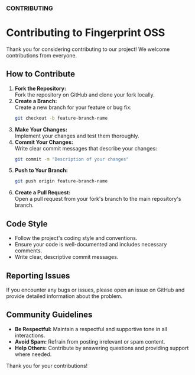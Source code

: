 ### CONTRIBUTING

# Contributing to Fingerprint OSS

Thank you for considering contributing to our project! We welcome contributions from everyone.

## How to Contribute

1. **Fork the Repository:**  
   Fork the repository on GitHub and clone your fork locally.
2. **Create a Branch:**  
   Create a new branch for your feature or bug fix:
   ```bash
   git checkout -b feature-branch-name
   ```
3. **Make Your Changes:**  
   Implement your changes and test them thoroughly.
4. **Commit Your Changes:**  
   Write clear commit messages that describe your changes:
   ```bash
   git commit -m "Description of your changes"
   ```
5. **Push to Your Branch:**  
   ```bash
   git push origin feature-branch-name
   ```
6. **Create a Pull Request:**  
   Open a pull request from your fork's branch to the main repository's branch.

## Code Style

- Follow the project's coding style and conventions.
- Ensure your code is well-documented and includes necessary comments.
- Write clear, descriptive commit messages.

## Reporting Issues

If you encounter any bugs or issues, please open an issue on GitHub and provide detailed information about the problem.

## Community Guidelines

- **Be Respectful:** Maintain a respectful and supportive tone in all interactions.
- **Avoid Spam:** Refrain from posting irrelevant or spam content.
- **Help Others:** Contribute by answering questions and providing support where needed.

Thank you for your contributions!
